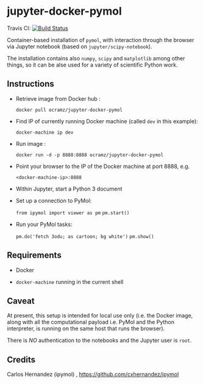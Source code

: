# jupyter-docker-pymol

Travis CI: [![Build Status](https://travis-ci.org/ocramz/jupyter-docker-pymol.svg?branch=master)](https://travis-ci.org/ocramz/jupyter-docker-pymol)

Container-based installation of `pymol`, with interaction through the browser via Jupyter notebook (based on `jupyter/scipy-notebook`).

The installation contains also `numpy`, `scipy` and `matplotlib` among other things, so it can be alse used for a variety of scientific Python work.


## Instructions


* Retrieve image from Docker hub :

    `docker pull ocramz/jupyter-docker-pymol`

* Find IP of currently running Docker machine (called `dev` in this example):

    `docker-machine ip dev`


* Run image :
  
    `docker run -d -p 8888:8888 ocramz/jupyter-docker-pymol`

* Point your browser to the IP of the Docker machine at port 8888, e.g.

    `<docker-machine-ip>:8888`

* Within Jupyter, start a Python 3 document

* Set up a connection to PyMol:

    `from ipymol import viewer as pm`
    `pm.start()`

* Run your PyMol tasks:

    `pm.do('fetch 3odu; as cartoon; bg white')`
    `pm.show()`







## Requirements

* Docker

* `docker-machine` running in the current shell



## Caveat

At present, this setup is intended for local use only (i.e. the Docker image, along with all the computational payload i.e. PyMol and the Python interpreter, is running on the same host that runs the browser). 

There is *NO* authentication to the notebooks and the Jupyter user is `root`.





## Credits

Carlos Hernandez (ipymol) , https://github.com/cxhernandez/ipymol